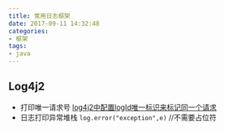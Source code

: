 ```yaml
---
title: 常用日志框架
date: 2017-09-11 14:32:48
categories:
- 框架
tags:
- java
---
```



## Log4j2

- 打印唯一请求号 [log4j2中配置logId唯一标识来标记同一个请求](https://blog.csdn.net/timchen525/article/details/80358723)
- 日志打印异常堆栈 `log.error("exception",e)`  //不需要占位符